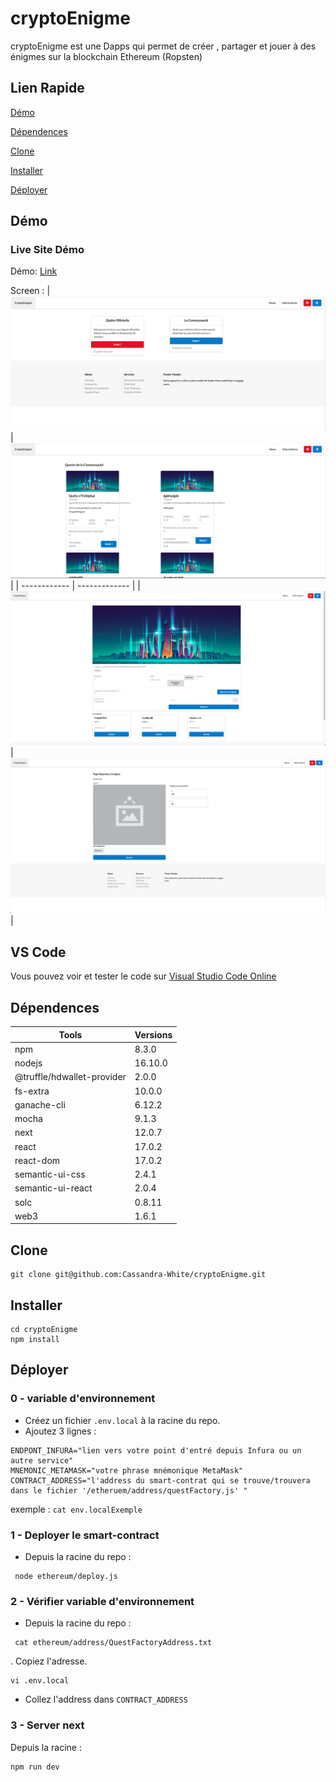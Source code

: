 # cryptoEnigme

cryptoEnigme est une Dapps qui permet de créer , partager et jouer à des énigmes sur la blockchain Ethereum (Ropsten)

##  Lien Rapide

[Démo](#démo)

[Dépendences](#dépendences)

[Clone](#clone)

[Installer](#installer)

[Déployer](#déployer)


## Démo

### Live Site Démo

Démo: [Link](https://crypto-enigme.vercel.app//)

Screen :
| ![Home](https://github.com/Cassandra-White/cryptoEnigme/blob/main/images/Capture%20d%E2%80%99e%CC%81cran%202022-01-02%20a%CC%80%2009.58.40.png) | ![Community_quest](https://github.com/Cassandra-White/cryptoEnigme/blob/main/images/Capture%20d%E2%80%99e%CC%81cran%202022-01-02%20a%CC%80%2010.01.12.png) |
| ------------ | ------------- |
| ![Enigmes](https://github.com/Cassandra-White/cryptoEnigme/blob/main/images/Capture%20d%E2%80%99e%CC%81cran%202022-01-02%20a%CC%80%2010.01.56.png?raw=true) | ![Home](https://github.com/Cassandra-White/cryptoEnigme/blob/main/images/Capture%20d%E2%80%99e%CC%81cran%202022-01-02%20a%CC%80%2010.02.35.png?raw=true) |

 ## VS Code 
 
 Vous pouvez voir et tester le code sur [Visual Studio Code Online](https://github.com/Cassandra-White/cryptoEnigme)

 



## Dépendences

    
| Tools                      | Versions |
| -------------------------  | -------- |
| npm                        | 8.3.0    |
| nodejs                     | 16.10.0  |
| @truffle/hdwallet-provider | 2.0.0    |
| fs-extra                   | 10.0.0   |
| ganache-cli                | 6.12.2   |
| mocha                      | 9.1.3    |
| next                       | 12.0.7   |
| react                      | 17.0.2   |
| react-dom                  | 17.0.2   |
| semantic-ui-css            | 2.4.1    |
| semantic-ui-react          | 2.0.4    |
| solc                       |0.8.11    |
| web3                       | 1.6.1    |

## Clone

```
git clone git@github.com:Cassandra-White/cryptoEnigme.git
```

## Installer

```
cd cryptoEnigme
npm install
```

## Déployer

### 0 - variable d'environnement
   - Créez un fichier `.env.local` à la racine du repo.
   - Ajoutez 3 lignes :
   ```
ENDPONT_INFURA="lien vers votre point d'entré depuis Infura ou un autre service"
MNEMONIC_METAMASK="votre phrase mnémonique MetaMask"
CONTRACT_ADDRESS="l'address du smart-contrat qui se trouve/trouvera dans le fichier '/etheruem/address/questFactory.js' "
   ```
   
  exemple : `cat env.localExemple` 
  
### 1 - Deployer le smart-contract

 - Depuis la racine du repo :
 

```
 node ethereum/deploy.js
```


### 2 - Vérifier variable d'environnement

 - Depuis la racine du repo :
```
 cat ethereum/address/QuestFactoryAddress.txt
```

 . Copiez l'adresse.

```
vi .env.local
```

 - Collez l'address dans `CONTRACT_ADDRESS`

  
### 3 - Server next

  Depuis la racine :
  ```
  npm run dev
  ```

